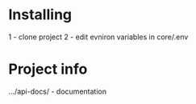 # Installing
1 - clone project
2 - edit evniron variables in core/.env

# Project info
.../api-docs/  - documentation
